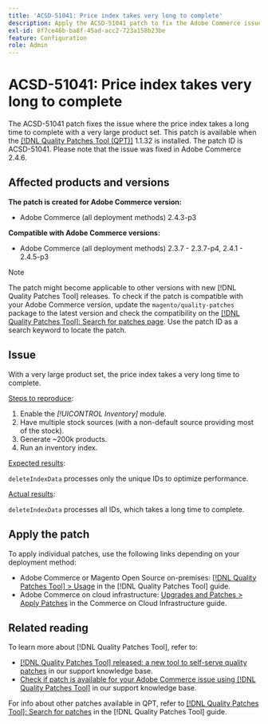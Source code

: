 ```yaml
---
title: 'ACSD-51041: Price index takes very long to complete'
description: Apply the ACSD-51041 patch to fix the Adobe Commerce issue where the price index takes a long time to complete with a very large product set.
exl-id: 8f7ce46b-ba8f-45ad-acc2-723a158b23be
feature: Configuration
role: Admin
---
```

# ACSD-51041: Price index takes very long to complete

The ACSD-51041 patch fixes the issue where the price index takes a long time to complete with a very large product set. This patch is available when the [[!DNL Quality Patches Tool (QPT)]](/help/announcements/adobe-commerce-announcements/magento-quality-patches-released-new-tool-to-self-serve-quality-patches.md) 1.1.32 is installed. The patch ID is ACSD-51041. Please note that the issue was fixed in Adobe Commerce 2.4.6.

## Affected products and versions

**The patch is created for Adobe Commerce version:**

* Adobe Commerce (all deployment methods) 2.4.3-p3

**Compatible with Adobe Commerce versions:**

* Adobe Commerce (all deployment methods) 2.3.7 - 2.3.7-p4, 2.4.1 - 2.4.5-p3

>[!NOTE]
>
>The patch might become applicable to other versions with new [!DNL Quality Patches Tool] releases. To check if the patch is compatible with your Adobe Commerce version, update the `magento/quality-patches` package to the latest version and check the compatibility on the [[!DNL Quality Patches Tool]: Search for patches page](https://experienceleague.adobe.com/tools/commerce-quality-patches/index.html). Use the patch ID as a search keyword to locate the patch.

## Issue

With a very large product set, the price index takes a very long time to complete. 

<u>Steps to reproduce</u>:

1. Enable the *[!UICONTROL Inventory]* module.
1. Have multiple stock sources (with a non-default source providing most of the stock).
1. Generate ~200k products.
1. Run an inventory index.

<u>Expected results</u>:

`deleteIndexData` processes only the unique IDs to optimize performance.

<u>Actual results</u>:

`deleteIndexData` processes all IDs, which takes a long time to complete.

## Apply the patch

To apply individual patches, use the following links depending on your deployment method:

* Adobe Commerce or Magento Open Source on-premises: [[!DNL Quality Patches Tool] > Usage](https://experienceleague.adobe.com/docs/commerce-operations/tools/quality-patches-tool/usage.html) in the [!DNL Quality Patches Tool] guide.
* Adobe Commerce on cloud infrastructure: [Upgrades and Patches > Apply Patches](https://experienceleague.adobe.com/docs/commerce-cloud-service/user-guide/develop/upgrade/apply-patches.html) in the Commerce on Cloud Infrastructure guide.

## Related reading

To learn more about [!DNL Quality Patches Tool], refer to:

* [[!DNL Quality Patches Tool] released: a new tool to self-serve quality patches](/help/announcements/adobe-commerce-announcements/magento-quality-patches-released-new-tool-to-self-serve-quality-patches.md) in our support knowledge base.
* [Check if patch is available for your Adobe Commerce issue using [!DNL Quality Patches Tool]](/help/support-tools/patches-available-in-qpt-tool/check-patch-for-magento-issue-with-magento-quality-patches.md) in our support knowledge base.

For info about other patches available in QPT, refer to [[!DNL Quality Patches Tool]: Search for patches](https://experienceleague.adobe.com/tools/commerce-quality-patches/index.html) in the [!DNL Quality Patches Tool] guide.
